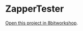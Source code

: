 ZapperTester
=====

[Open this project in 8bitworkshop](http://8bitworkshop.com/redir.html?platform=nes&githubURL=https%3A%2F%2Fgithub.com%2FScytheandGenesisGames%2FZapperTester&file=ZapperTester.c).

